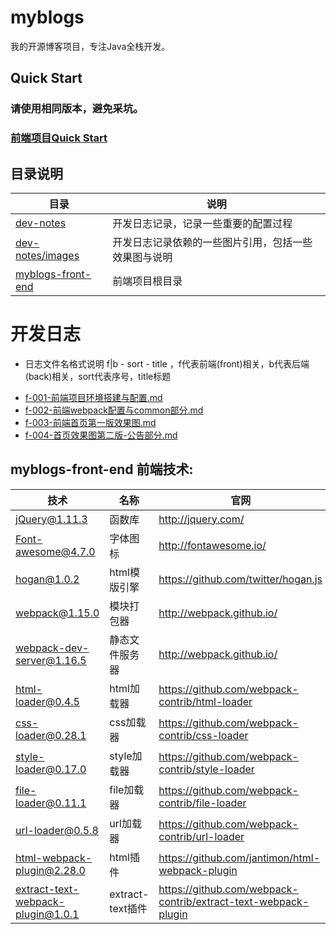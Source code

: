 # myblogs
我的开源博客项目，专注Java全栈开发。

## Quick Start
### 请使用相同版本，避免采坑。
### [前端项目Quick Start](https://github.com/cghsir/myblogs/tree/dev/myblogs-front-end)

## 目录说明
目录|说明
-|-
[dev-notes](https://github.com/cghsir/myblogs/tree/dev/dev-notes)| 开发日志记录，记录一些重要的配置过程
[dev-notes/images](https://github.com/cghsir/myblogs/tree/dev/dev-notes/images)| 开发日志记录依赖的一些图片引用，包括一些效果图与说明
[myblogs-front-end](https://github.com/cghsir/myblogs/tree/dev/myblogs-front-end) | 前端项目根目录

# 开发日志
* 日志文件名格式说明 f|b - sort - title ，f代表前端(front)相关，b代表后端(back)相关，sort代表序号，title标题
- [f-001-前端项目环境搭建与配置.md](https://github.com/cghsir/myblogs/blob/dev/dev-notes/f-001-%E5%89%8D%E7%AB%AF%E9%A1%B9%E7%9B%AE%E7%8E%AF%E5%A2%83%E6%90%AD%E5%BB%BA%E4%B8%8E%E9%85%8D%E7%BD%AE.md)
- [f-002-前端webpack配置与common部分.md](https://github.com/cghsir/myblogs/blob/dev/dev-notes/f-002-%E5%89%8D%E7%AB%AFwebpack%E9%85%8D%E7%BD%AE%E4%B8%8Ecommon%E9%83%A8%E5%88%86.md)
- [f-003-前端首页第一版效果图.md](https://github.com/cghsir/myblogs/blob/dev/dev-notes/f-003-%E5%89%8D%E7%AB%AF%E9%A6%96%E9%A1%B5%E7%AC%AC%E4%B8%80%E7%89%88%E6%95%88%E6%9E%9C%E5%9B%BE.md)
- [f-004-首页效果图第二版-公告部分.md](https://github.com/cghsir/myblogs/blob/dev/dev-notes/f-004-%E9%A6%96%E9%A1%B5%E6%95%88%E6%9E%9C%E5%9B%BE%E7%AC%AC%E4%BA%8C%E7%89%88-%E5%85%AC%E5%91%8A%E9%83%A8%E5%88%86.md)

## myblogs-front-end 前端技术:

技术 | 名称 | 官网
-|-|-
jQuery@1.11.3|函数库|http://jquery.com/
Font-awesome@4.7.0|字体图标|http://fontawesome.io/
hogan@1.0.2|html模版引擎|https://github.com/twitter/hogan.js
webpack@1.15.0|模块打包器|http://webpack.github.io/
webpack-dev-server@1.16.5|静态文件服务器|http://webpack.github.io/
html-loader@0.4.5|html加载器|https://github.com/webpack-contrib/html-loader
css-loader@0.28.1|css加载器|https://github.com/webpack-contrib/css-loader
style-loader@0.17.0|style加载器|https://github.com/webpack-contrib/style-loader
file-loader@0.11.1|file加载器|https://github.com/webpack-contrib/file-loader
url-loader@0.5.8|url加载器|https://github.com/webpack-contrib/url-loader
html-webpack-plugin@2.28.0|html插件|https://github.com/jantimon/html-webpack-plugin
extract-text-webpack-plugin@1.0.1|extract-text插件|https://github.com/webpack-contrib/extract-text-webpack-plugin
